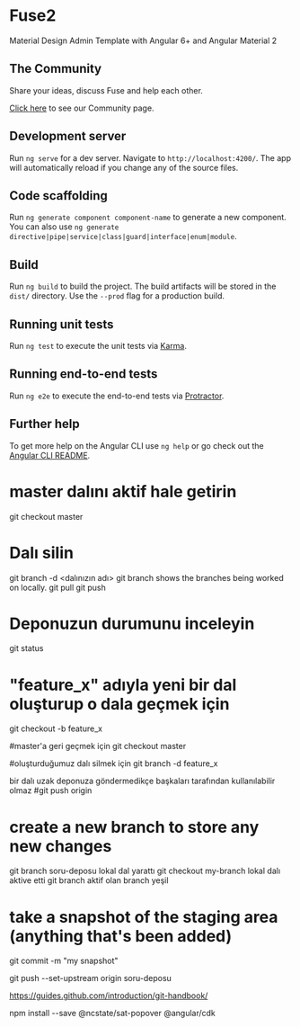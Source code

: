 # Fuse2

Material Design Admin Template with Angular 6+ and Angular Material 2

## The Community

Share your ideas, discuss Fuse and help each other.

[Click here](http://fusetheme.com/community) to see our Community page.

## Development server

Run `ng serve` for a dev server. Navigate to `http://localhost:4200/`. The app will automatically reload if you change any of the source files.

## Code scaffolding

Run `ng generate component component-name` to generate a new component. You can also use `ng generate directive|pipe|service|class|guard|interface|enum|module`.

## Build

Run `ng build` to build the project. The build artifacts will be stored in the `dist/` directory. Use the `--prod` flag for a production build.

## Running unit tests

Run `ng test` to execute the unit tests via [Karma](https://karma-runner.github.io).

## Running end-to-end tests

Run `ng e2e` to execute the end-to-end tests via [Protractor](http://www.protractortest.org/).

## Further help

To get more help on the Angular CLI use `ng help` or go check out the [Angular CLI README](https://github.com/angular/angular-cli/blob/master/README.md).




# master dalını aktif hale getirin
git checkout master 
# Dalı silin
git branch -d <dalınızın adı>
git branch shows the branches being worked on locally.
git pull
git push
# Deponuzun durumunu inceleyin

git status
# "feature_x" adıyla yeni bir dal oluşturup o dala geçmek için
git checkout -b feature_x

#master'a geri geçmek için
git checkout master


#oluşturduğumuz dalı silmek için
git branch -d feature_x

bir dalı uzak deponuza göndermedikçe
başkaları tarafından kullanılabilir olmaz
#git push origin <dal>



# create a new branch to store any new changes
git branch soru-deposu lokal dal yarattı
git checkout my-branch lokal dalı aktive etti
git branch aktif olan branch yeşil

# take a snapshot of the staging area (anything that's been added)
git commit -m "my snapshot"


git push --set-upstream origin soru-deposu 


https://guides.github.com/introduction/git-handbook/ 


npm install --save @ncstate/sat-popover @angular/cdk
